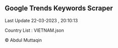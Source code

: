 

## Google Trends Keywords Scraper 
 
Last Update 22-03-2023 , 20:10:13

Country List :
VIETNAM.json



© Abdul Muttaqin 
